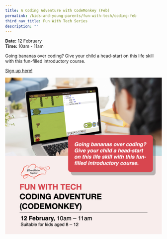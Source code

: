 ```yaml
---
title: A Coding Adventure with CodeMonkey (Feb)
permalink: /kids-and-young-parents/fun-with-tech/coding-feb
third_nav_title: Fun With Tech Series
description: ""
---
```



**Date:** 12 February
<br> **Time:** 10am - 11am

Going bananas over coding? Give your child a head-start on this life skill with this fun-filled introductory course. 

[Sign up here! ](https://go.gov.sg/kypcodemonkey-feb22)

![Kids Coding Workshop](/images/KidsCoding.png)